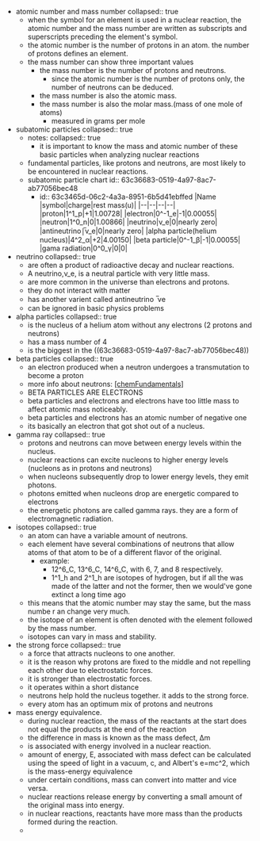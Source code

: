 - atomic number and mass number
  collapsed:: true
	- when the symbol for an element is used in a nuclear reaction, the atomic number and the mass number are written as subscripts and superscripts preceding the element's symbol.
	- the atomic number is the number of protons in an atom. the number of protons defines an element.
	- the mass number can show three important values
		- the mass number is the number of protons and neutrons.
			- since the atomic number is the number of protons only, the number of neutrons can be deduced.
		- the mass number is also the atomic mass.
		- the mass number is also the molar mass.(mass of one mole of atoms)
			- measured in grams per mole
- subatomic particles
  collapsed:: true
	- notes:
	  collapsed:: true
		- it is important to know the mass and atomic number of these basic particles when analyzing nuclear reactions
	- fundamental particles, like protons and neutrons, are most likely to be encountered in nuclear reactions.
	- subatomic particle chart
	  id:: 63c36683-0519-4a97-8ac7-ab77056bec48
		- id:: 63c3465d-06c2-4a3a-8951-6b5d41ebffed
		  |Name                             |symbol|charge|rest mass(u)|
		  |--|--|--|--|
		  |proton|1^1_p|+1|1.00728|
		  |electron|0^-1_e|-1|0.00055|
		  |neutron|1^0_n|0|1.00866|
		  |neutrino|ν_e|0|nearly zero|
		  |antineutrino|̅ν_e|0|nearly zero|
		  |alpha particle(helium nucleus)|4^2_α|+2|4.00150|
		  |beta particle|0^-1_β|-1|0.00055|
		  |gama radiation|0^0_γ|0|0|
- neutrino
  collapsed:: true
	- are often a product of radioactive decay and nuclear reactions.
	- A neutrino,ν_e, is a neutral particle with very little mass.
	- are more common in the universe than electrons and protons.
	- they do not interact with matter
	- has another varient called antineutrino  ̅νe
	- can be ignored in basic physics problems
- alpha particles
  collapsed:: true
	- is the nucleus of a helium atom without any electrons (2 protons and neutrons)
	- has a mass number of 4
	- is the biggest in the ((63c36683-0519-4a97-8ac7-ab77056bec48))
- beta particles
  collapsed:: true
	- an electron produced when a neutron undergoes a transmutation to become a proton
	- more info about neutrons: [[chemFundamentals]]((63c33173-3b84-43b2-abe4-e38481d8a6ab))
	- BETA PARTICLES ARE ELECTRONS
	- beta particles and electrons and electrons have too little mass to affect atomic mass noticeably.
	- beta particles and electrons has an atomic number of negative one
	- its basically an electron that got shot out of a nucleus.
- gamma ray
  collapsed:: true
	- protons and neutrons can move between energy levels within the nucleus.
	- nuclear reactions can excite nucleons to higher energy levels (nucleons as in protons and neutrons)
	- when nucleons subsequently drop to lower energy levels, they emit photons.
	- photons emitted when nucleons drop are energetic compared to electrons
	- the energetic photons are called gamma rays. they are a form of electromagnetic radiation.
- isotopes
  collapsed:: true
	- an atom can have a variable amount of neutrons.
	- each element have several combinations of neutrons that allow atoms of that atom to be of a different flavor of the original.
		- example:
			- 12^6_C, 13^6_C, 14^6_C, with 6, 7, and 8 respectively.
			- 1^1_h and 2^1_h are isotopes of hydrogen, but if all the was made of the latter and not the former, then we would've gone extinct a long time ago
	- this means that the atomic number may stay the same, but the mass numbe r an change very much.
	- the isotope of an element is often denoted with the element followed by the mass number.
	- isotopes can vary in mass and stability.
- the strong force
  collapsed:: true
	- a force that attracts nucleons to one another.
	- it is the reason why protons are fixed to the middle and not repelling each other due to electrostatic forces.
	- it is stronger than electrostatic forces.
	- it operates within a short distance
	- neutrons help hold the nucleus together. it adds to the strong force.
	- every atom has an optimum mix of protons and neutrons
- mass energy equivalence.
	- during nuclear reaction, the mass of the reactants at the start does not equal the products at the end of the reaction
	- the difference in mass is known as the mass defect, Δm
	- is associated with energy involved in a nuclear reaction.
	- amount of energy, E, associated with mass defect can be calculated using the speed of light in a vacuum, c, and Albert's e=mc^2, which is the mass-energy equivalence
	- under certain conditions, mass can convert into matter and vice versa.
	- nuclear reactions release energy by converting a small amount of the original mass into energy.
	- in nuclear reactions, reactants have more mass than the products formed during the reaction.
	-